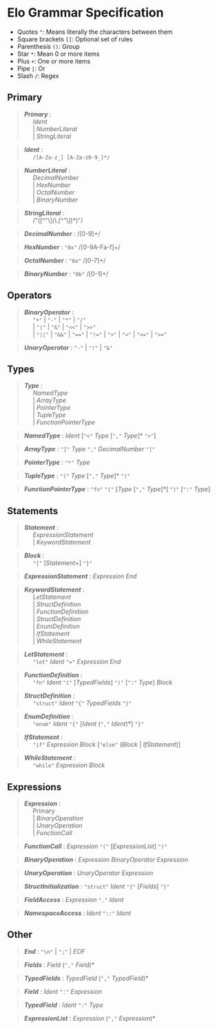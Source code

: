 # Elo Grammar Specification

- Quotes `"`: Means literally the characters between them
- Square brackets `[]`: Optional set of rules
- Parenthesis `()`: Group
- Star `*`: Mean 0 or more items
- Plus `+`: One or more items
- Pipe `|`: Or
- Slash `/`: Regex

## Primary
> **_Primary_** :  
> &nbsp;&nbsp;&nbsp;&nbsp; _Ident_   
> &nbsp;&nbsp;&nbsp;&nbsp; | _NumberLiteral_  
> &nbsp;&nbsp;&nbsp;&nbsp; | _StringLiteral_  

> **_Ident_** :  
> &nbsp;&nbsp;&nbsp;&nbsp; `/[A-Za-z_] [A-Za-z0-9_]*/`

> **_NumberLiteral_** :  
> &nbsp;&nbsp;&nbsp;&nbsp; _DecimalNumber_  
> &nbsp;&nbsp;&nbsp;&nbsp; | _HexNumber_  
> &nbsp;&nbsp;&nbsp;&nbsp; | _OctalNumber_  
> &nbsp;&nbsp;&nbsp;&nbsp; | _BinaryNumber_  

> **_StringLiteral_** :  
> &nbsp;&nbsp;&nbsp;&nbsp; /"([^"\\]*(\\.[^"\\]*)*)"/

> **_DecimalNumber_** : /[0-9]+/  

> **_HexNumber_** : `"0x"` /[0-9A-Fa-f]+/  

> **_OctalNumber_** : `"0o"` /[0-7]+/  

> **_BinaryNumber_** : `"0b"` /[0-1]+/  

## Operators

> **_BinaryOperator_** :  
> &nbsp;&nbsp;&nbsp;&nbsp; `"+"` | `"-"` | `"*"` | `"/"`  
> &nbsp;&nbsp;&nbsp;&nbsp; | `"|"` | `"&"` | `"<<"` | `">>"`  
> &nbsp;&nbsp;&nbsp;&nbsp; | `"||"` | `"&&"` | `"=="` | `"!="` | `">"` | `"<"` | `"<="` | `">="`  

> **_UnaryOperator_** : `"-"` | `"!"` | `"&"`  

## Types

> **_Type_** :  
> &nbsp;&nbsp;&nbsp;&nbsp; _NamedType_  
> &nbsp;&nbsp;&nbsp;&nbsp; | _ArrayType_  
> &nbsp;&nbsp;&nbsp;&nbsp; | _PointerType_  
> &nbsp;&nbsp;&nbsp;&nbsp; | _TupleType_  
> &nbsp;&nbsp;&nbsp;&nbsp; | _FunctionPointerType_  

> **_NamedType_** : _Ident_ [`"<"` _Type_ [`","` _Type_]* `">"`]  

> **_ArrayType_** : `"["` _Type_ `","` _DecimalNumber_ `"]"`  

> **_PointerType_** : `"*"` _Type_  

> **_TupleType_** : `"("` _Type_ [`","` _Type_]* `")"`  

> **_FunctionPointerType_** : `"fn"` `"("` [_Type_ [`","` _Type_]*] `")"` [`":"` _Type_]  

## Statements

> **_Statement_** :  
> &nbsp;&nbsp;&nbsp;&nbsp; _ExpressionStatement_  
> &nbsp;&nbsp;&nbsp;&nbsp; | _KeywordStatement_  

> **_Block_** :  
> &nbsp;&nbsp;&nbsp;&nbsp; `"{"` [_Statement_+] `"}"`  

> **_ExpressionStatement_** : _Expression_ _End_  

> **_KeywordStatement_** :  
> &nbsp;&nbsp;&nbsp;&nbsp; _LetStatement_  
> &nbsp;&nbsp;&nbsp;&nbsp; | _StructDefinition_  
> &nbsp;&nbsp;&nbsp;&nbsp; | _FunctionDefinition_  
> &nbsp;&nbsp;&nbsp;&nbsp; | _StructDefinition_  
> &nbsp;&nbsp;&nbsp;&nbsp; | _EnumDefinition_  
> &nbsp;&nbsp;&nbsp;&nbsp; | _IfStatement_  
> &nbsp;&nbsp;&nbsp;&nbsp; | _WhileStatement_  

> **_LetStatement_** :  
> &nbsp;&nbsp;&nbsp;&nbsp; `"let"` _Ident_ `"="` _Expression_ _End_  

> **_FunctionDefinition_** :  
> &nbsp;&nbsp;&nbsp;&nbsp; `"fn"` _Ident_ `"("` [_TypedFields_] `")"` [`":"` _Type_] _Block_  

> **_StructDefinition_** :  
> &nbsp;&nbsp;&nbsp;&nbsp; `"struct"` _Ident_ `"{"` _TypedFields_ `"}"`  

> **_EnumDefinition_** :  
> &nbsp;&nbsp;&nbsp;&nbsp; `"enum"` _Ident_ `"{"` [_Ident_ (`","` _Ident_)*] `"}"`  

> **_IfStatement_** :  
> &nbsp;&nbsp;&nbsp;&nbsp; `"if"` _Expression_ _Block_ [`"else"` (_Block_ | _IfStatement_)]

> **_WhileStatement_** :  
> &nbsp;&nbsp;&nbsp;&nbsp; `"while"` _Expression_ _Block_

## Expressions

> **_Expression_** :  
> &nbsp;&nbsp;&nbsp;&nbsp; Primary  
> &nbsp;&nbsp;&nbsp;&nbsp; | _BinaryOperation_  
> &nbsp;&nbsp;&nbsp;&nbsp; | _UnaryOperation_  
> &nbsp;&nbsp;&nbsp;&nbsp; | _FunctionCall_ 

> **_FunctionCall_** : _Expression_ `"("` [_ExpressionList_] `")"`  

> **_BinaryOperation_** : _Expression_ _BinaryOperator_ _Expression_  

> **_UnaryOperation_** : _UnaryOperator_ _Expression_  

> **_StructInitialization_** : `"struct"` _Ident_ `"{"` [_Fields_] `"}"`  

> **_FieldAccess_** : _Expression_ `"."` _Ident_  

> **_NamespaceAccess_** : _Ident_ `"::"` _Ident_  

## Other

> **_End_** : `"\n"` | `";"` | _EOF_  

> **_Fields_** : _Field_ (`","` _Field_)*  

> **_TypedFields_** : _TypedField_ (`","` _TypedField_)*  

> **_Field_** : _Ident_ `":"` _Expression_  

> **_TypedField_** : _Ident_ `":"` _Type_  

> **_ExpressionList_** : _Expression_ (`","` _Expression_)*  
